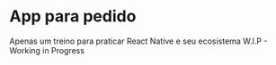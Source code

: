 # App para pedido

Apenas um treino para praticar React Native e seu ecosistema
W.I.P - Working in Progress